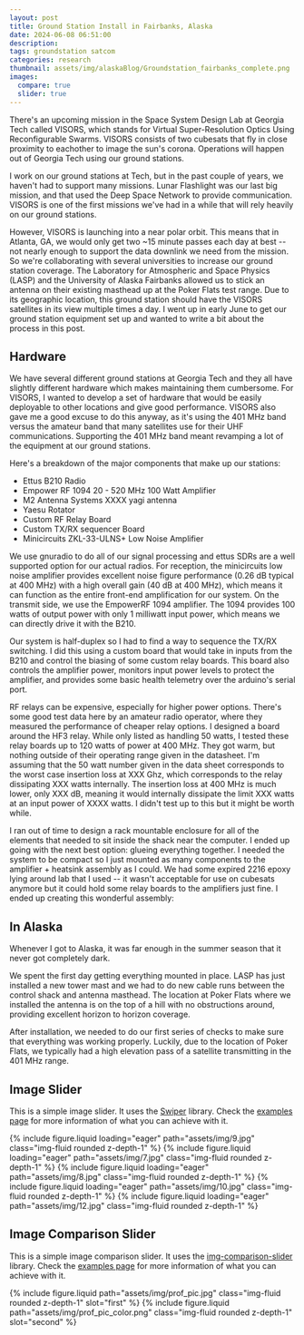 ```yaml
---
layout: post
title: Ground Station Install in Fairbanks, Alaska
date: 2024-06-08 06:51:00
description: 
tags: groundstation satcom
categories: research
thumbnail: assets/img/alaskaBlog/Groundstation_fairbanks_complete.png
images:
  compare: true
  slider: true
---
```


There's an upcoming mission in the Space System Design Lab at Georgia Tech called VISORS, which stands for Virtual Super-Resolution Optics Using Reconfigurable Swarms. VISORS consists of two cubesats that fly in close proximity to eachother to image the sun's corona. Operations will happen out of Georgia Tech using our ground stations.

I work on our ground stations at Tech, but in the past couple of years, we haven't had to support many missions. Lunar Flashlight was our last big mission, and that used the Deep Space Network to provide communication. VISORS is one of the first missions we've had in a while that will rely heavily on our ground stations.

However, VISORS is launching into a near polar orbit. This means that in Atlanta, GA, we would only get two ~15 minute passes each day at best -- not nearly enough to support the data downlink we need from the mission. So we're collaborating with several universities to increase our ground station coverage. The Laboratory for Atmospheric and Space Physics (LASP) and the University of Alaska Fairbanks allowed us to stick an antenna on their existing masthead up at the Poker Flats test range. Due to its geographic location, this ground station should have the VISORS satellites in its view multiple times a day. I went up in early June to get our ground station equipment set up and wanted to write a bit about the process in this post. 

## Hardware

We have several different ground stations at Georgia Tech and they all have slightly different hardware which makes maintaining them cumbersome. For VISORS, I wanted to develop a set of hardware that would be easily deployable to other locations and give good performance. VISORS also gave me a good excuse to do this anyway, as it's using the 401 MHz band versus the amateur band that many satellites use for their UHF communications. Supporting the 401 MHz band meant revamping a lot of the equipment at our ground stations.

Here's a breakdown of the major components that make up our stations:
- Ettus B210 Radio
- Empower RF 1094 20 - 520 MHz 100 Watt Amplifier
- M2 Antenna Systems XXXX yagi antenna
- Yaesu Rotator
- Custom RF Relay Board
- Custom TX/RX sequencer Board
- Minicircuits ZKL-33-ULNS+ Low Noise Amplifier

We use gnuradio to do all of our signal processing and ettus SDRs are a well supported option for our actual radios. For reception, the minicircuits low noise amplifier provides excellent noise figure performance (0.26 dB typical at 400 MHz) with a high overall gain (40 dB at 400 MHz), which means it can function as the entire front-end amplification for our system. On the transmit side, we use the EmpowerRF 1094 amplifier. The 1094 provides 100 watts of output power with only 1 milliwatt input power, which means we can directly drive it with the B210. 

Our system is half-duplex so I had to find a way to sequence the TX/RX switching. I did this using a custom board that would take in inputs from the B210 and control the biasing of some custom relay boards. This board also controls the amplifier power, monitors input power levels to protect the amplifier, and provides some basic health telemetry over the arduino's serial port.

RF relays can be expensive, especially for higher power options. There's some good test data here by an amateur radio operator, where they measured the performance of cheaper relay options. I designed a board around the HF3 relay. While only listed as handling 50 watts, I tested these relay boards up to 120 watts of power at 400 MHz. They got warm, but nothing outside of their operating range given in the datasheet. I'm assuming that the 50 watt number given in the data sheet corresponds to the worst case insertion loss at XXX Ghz, which corresponds to the relay dissipating XXX watts internally. The insertion loss at 400 MHz is much lower, only XXX dB, meaning it would internally dissipate the limit XXX watts at an input power of XXXX watts. I didn't test up to this but it might be worth while.

I ran out of time to design a rack mountable enclosure for all of the elements that needed to sit inside the shack near the computer. I ended up going with the next best option: glueing everything together. I needed the system to be compact so I just mounted as many components to the amplifier + heatsink assembly as I could. We had some expired 2216 epoxy lying around lab that I used -- it wasn't acceptable for use on cubesats anymore but it could hold some relay boards to the amplifiers just fine. I ended up creating this wonderful assembly:

## In Alaska
Whenever I got to Alaska, it was far enough in the summer season that it never got completely dark.

We spent the first day getting everything mounted in place. LASP has just installed a new tower mast and we had to do new cable runs between the control shack and antenna masthead. The location at Poker Flats where we installed the antenna is on the top of a hill with no obstructions around, providing excellent horizon to horizon coverage.

After installation, we needed to do our first series of checks to make sure that everything was working properly. Luckily, due to the location of Poker Flats, we typically had a high elevation pass of a satellite transmitting in the 401 MHz range. 

## Image Slider

This is a simple image slider. It uses the [Swiper](https://swiperjs.com/) library. Check the [examples page](https://swiperjs.com/demos) for more information of what you can achieve with it.

<swiper-container keyboard="true" navigation="true" pagination="true" pagination-clickable="true" pagination-dynamic-bullets="true" rewind="true">
  <swiper-slide>{% include figure.liquid loading="eager" path="assets/img/9.jpg" class="img-fluid rounded z-depth-1" %}</swiper-slide>
  <swiper-slide>{% include figure.liquid loading="eager" path="assets/img/7.jpg" class="img-fluid rounded z-depth-1" %}</swiper-slide>
  <swiper-slide>{% include figure.liquid loading="eager" path="assets/img/8.jpg" class="img-fluid rounded z-depth-1" %}</swiper-slide>
  <swiper-slide>{% include figure.liquid loading="eager" path="assets/img/10.jpg" class="img-fluid rounded z-depth-1" %}</swiper-slide>
  <swiper-slide>{% include figure.liquid loading="eager" path="assets/img/12.jpg" class="img-fluid rounded z-depth-1" %}</swiper-slide>
</swiper-container>

## Image Comparison Slider

This is a simple image comparison slider. It uses the [img-comparison-slider](https://img-comparison-slider.sneas.io/) library. Check the [examples page](https://img-comparison-slider.sneas.io/examples.html) for more information of what you can achieve with it.

<img-comparison-slider>
  {% include figure.liquid path="assets/img/prof_pic.jpg" class="img-fluid rounded z-depth-1" slot="first" %}
  {% include figure.liquid path="assets/img/prof_pic_color.png" class="img-fluid rounded z-depth-1" slot="second" %}
</img-comparison-slider>
